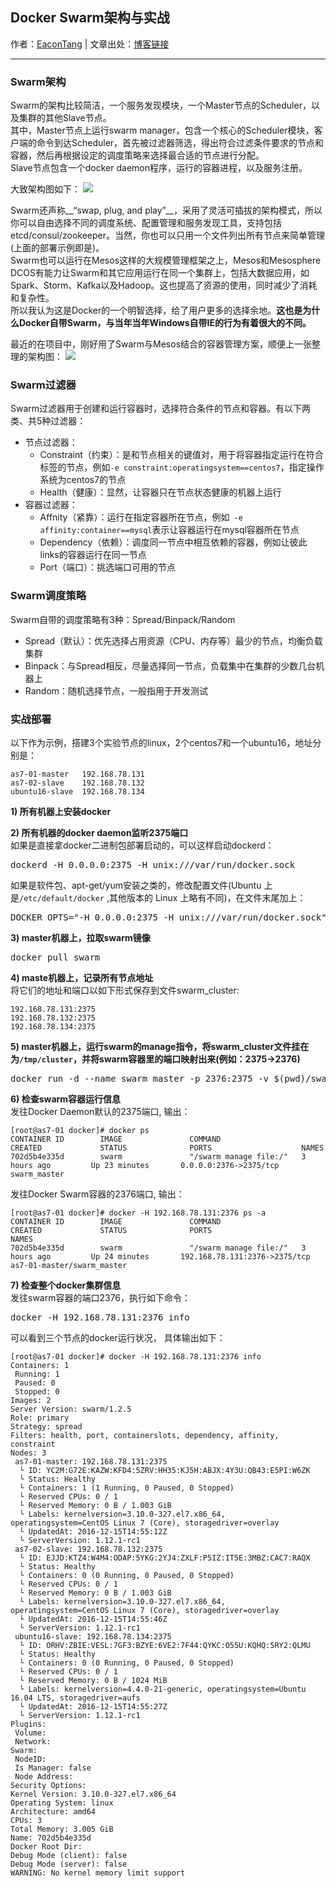 ## Docker Swarm架构与实战

作者：[EaconTang](https://github.com/EaconTang) | 文章出处：[博客链接](http://blog.tangyingkang.com/post/2016/11/15/docker-swarm-architecture-n-practice/)  

----

### Swarm架构
Swarm的架构比较简洁，一个服务发现模块，一个Master节点的Scheduler，以及集群的其他Slave节点。  
其中，Master节点上运行swarm manager，包含一个核心的Scheduler模块，客户端的命令到达Scheduler，首先被过滤器筛选，得出符合过滤条件要求的节点和容器，然后再根据设定的调度策略来选择最合适的节点进行分配。  
Slave节点包含一个docker daemon程序，运行的容器进程，以及服务注册。   

大致架构图如下：
![](http://qn.tangyingkang.com/image/blog/docker/swarm-architecture20.jpg)

Swarm还声称__“swap, plug, and play”__，采用了灵活可插拔的架构模式，所以你可以自由选择不同的调度系统、配置管理和服务发现工具，支持包括etcd/consul/zookeeper。当然，你也可以只用一个文件列出所有节点来简单管理(上面的部署示例即是)。  
Swarm也可以运行在Mesos这样的大规模管理框架之上，Mesos和Mesosphere DCOS有能力让Swarm和其它应用运行在同一个集群上，包括大数据应用，如Spark、Storm、Kafka以及Hadoop。这也提高了资源的使用，同时减少了消耗和复杂性。  
所以我认为这是Docker的一个明智选择，给了用户更多的选择余地。__这也是为什么Docker自带Swarm，与当年当年Windows自带IE的行为有着很大的不同。__  

最近的在项目中，刚好用了Swarm与Mesos结合的容器管理方案，顺便上一张整理的架构图：
![](http://qn.tangyingkang.com/image/blog/docker/swarm-mesos-1216.jpeg)


### Swarm过滤器
Swarm过滤器用于创建和运行容器时，选择符合条件的节点和容器。有以下两类、共5种过滤器：  

- 节点过滤器：
    + Constraint（约束）：是和节点相关的键值对，用于将容器指定运行在符合标签的节点，例如```-e constraint:operatingsystem==centos7```，指定操作系统为centos7的节点
    + Health（健康）：显然，让容器只在节点状态健康的机器上运行
- 容器过滤器：
    + Affnity（紧靠）：运行在指定容器所在节点，例如``` -e affinity:container==mysql```表示让容器运行在mysql容器所在节点
    + Dependency（依赖）：调度同一节点中相互依赖的容器，例如让彼此links的容器运行在同一节点
    + Port（端口）：挑选端口可用的节点

### Swarm调度策略
Swarm自带的调度策略有3种：Spread/Binpack/Random

- Spread（默认）：优先选择占用资源（CPU、内存等）最少的节点，均衡负载集群
- Binpack：与Spread相反，尽量选择同一节点，负载集中在集群的少数几台机器上
- Random：随机选择节点，一般指用于开发测试

### 实战部署
以下作为示例，搭建3个实验节点的linux，2个centos7和一个ubuntu16，地址分别是：

    as7-01-master   192.168.78.131  
    as7-02-slave    192.168.78.132  
    ubuntu16-slave  192.168.78.134  

__1) 所有机器上安装docker__  

__2) 所有机器的docker daemon监听2375端口__   
如果是直接拿docker二进制包部署启动的，可以这样启动dockerd：  
<pre>dockerd -H 0.0.0.0:2375 -H unix:///var/run/docker.sock</pre>
如果是软件包、apt-get/yum安装之类的，修改配置文件(Ubuntu 上是```/etc/default/docker``` ,其他版本的 Linux 上略有不同)，在文件末尾加上：  
<pre>DOCKER_OPTS="-H 0.0.0.0:2375 -H unix:///var/run/docker.sock"</pre>

__3) master机器上，拉取swarm镜像__  
<pre>docker pull swarm</pre>

__4) maste机器上，记录所有节点地址__  
将它们的地址和端口以如下形式保存到文件swarm_cluster:  

    192.168.78.131:2375  
    192.168.78.132:2375  
    192.168.78.134:2375  

__5) master机器上，运行swarm的manage指令，将swarm_cluster文件挂在为```/tmp/cluster```，并将swarm容器里的端口映射出来(例如：2375->2376)__  
<pre>
docker run -d --name swarm_master -p 2376:2375 -v $(pwd)/swarm_cluster:/tmp/cluster swarm manage file:///tmp/cluster
</pre>

__6) 检查swarm容器运行信息__  
发往Docker Daemon默认的2375端口, 输出：  

    [root@as7-01 docker]# docker ps
    CONTAINER ID        IMAGE               COMMAND                  CREATED             STATUS              PORTS                    NAMES
    702d5b4e335d        swarm               "/swarm manage file:/"   3 hours ago         Up 23 minutes       0.0.0.0:2376->2375/tcp   swarm_master

发往Docker Swarm容器的2376端口, 输出：  

    [root@as7-01 docker]# docker -H 192.168.78.131:2376 ps -a
    CONTAINER ID        IMAGE               COMMAND                  CREATED             STATUS              PORTS                           NAMES
    702d5b4e335d        swarm               "/swarm manage file:/"   3 hours ago         Up 24 minutes       192.168.78.131:2376->2375/tcp   as7-01-master/swarm_master

__7) 检查整个docker集群信息__  
发往swarm容器的端口2376，执行如下命令：
<pre>
docker -H 192.168.78.131:2376 info
</pre>
可以看到三个节点的docker运行状况， 具体输出如下：  

    [root@as7-01 docker]# docker -H 192.168.78.131:2376 info
    Containers: 1
     Running: 1
     Paused: 0
     Stopped: 0
    Images: 2
    Server Version: swarm/1.2.5
    Role: primary
    Strategy: spread
    Filters: health, port, containerslots, dependency, affinity, constraint
    Nodes: 3
     as7-01-master: 192.168.78.131:2375
      └ ID: YC2M:G72E:KAZW:KFD4:5ZRV:HH35:KJ5H:ABJX:4Y3U:QB43:E5PI:W6ZK
      └ Status: Healthy
      └ Containers: 1 (1 Running, 0 Paused, 0 Stopped)
      └ Reserved CPUs: 0 / 1
      └ Reserved Memory: 0 B / 1.003 GiB
      └ Labels: kernelversion=3.10.0-327.el7.x86_64, operatingsystem=CentOS Linux 7 (Core), storagedriver=overlay
      └ UpdatedAt: 2016-12-15T14:55:12Z
      └ ServerVersion: 1.12.1-rc1
     as7-02-slave: 192.168.78.132:2375
      └ ID: EJJD:KTZ4:W4M4:ODAP:5YKG:2YJ4:ZXLF:P5IZ:IT5E:3MBZ:CAC7:RAQX
      └ Status: Healthy
      └ Containers: 0 (0 Running, 0 Paused, 0 Stopped)
      └ Reserved CPUs: 0 / 1
      └ Reserved Memory: 0 B / 1.003 GiB
      └ Labels: kernelversion=3.10.0-327.el7.x86_64, operatingsystem=CentOS Linux 7 (Core), storagedriver=overlay
      └ UpdatedAt: 2016-12-15T14:55:46Z
      └ ServerVersion: 1.12.1-rc1
     ubuntu16-slave: 192.168.78.134:2375
      └ ID: ORHV:ZBIE:VESL:7GF3:BZYE:6VE2:7F44:QYKC:O55U:KQHQ:5RY2:QLMU
      └ Status: Healthy
      └ Containers: 0 (0 Running, 0 Paused, 0 Stopped)
      └ Reserved CPUs: 0 / 1
      └ Reserved Memory: 0 B / 1024 MiB
      └ Labels: kernelversion=4.4.0-21-generic, operatingsystem=Ubuntu 16.04 LTS, storagedriver=aufs
      └ UpdatedAt: 2016-12-15T14:55:27Z
      └ ServerVersion: 1.12.1-rc1
    Plugins:
     Volume:
     Network:
    Swarm:
     NodeID:
     Is Manager: false
     Node Address:
    Security Options:
    Kernel Version: 3.10.0-327.el7.x86_64
    Operating System: linux
    Architecture: amd64
    CPUs: 3
    Total Memory: 3.005 GiB
    Name: 702d5b4e335d
    Docker Root Dir:
    Debug Mode (client): false
    Debug Mode (server): false
    WARNING: No kernel memory limit support
